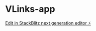 # VLinks-app

[Edit in StackBlitz next generation editor ⚡️](https://stackblitz.com/~/github.com/jxon12/VLinks-app)